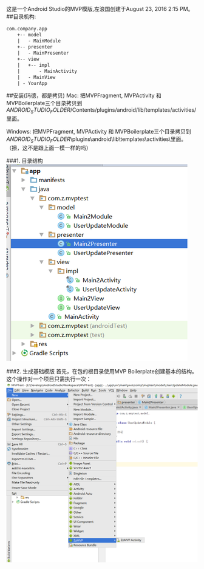 这是一个Android Studio的MVP模版,左浪国创建于August 23, 2016 2:15 PM。
##目录机构:

```
com.company.app
    +-- model
    |   - MainModule
    +-- presenter
    |   - MainPresenter
    +-- view
    |   +-- impl
    |       - MainActivity
    |   - MainView
    | - YourApp
```
##安装(玛德，都是拷贝)
Mac:
把MVPFragment, MVPActivity 和 MVPBoilerplate三个目录拷贝到$ANDROID_STUDIO_FOLDER$/Contents/plugins/android/lib/templates/activities/里面。

Windows:
把MVPFragment, MVPActivity 和 MVPBoilerplate三个目录拷贝到$ANDROID_STUDIO_FOLDER$\plugins\android\lib\templates\activities\里面。（擦，这不是跟上面一模一样的吗）

###1. 目录结构
![./images/p.png](./images/p.png)


###2. 生成基础模版
首先，在包的根目录使用MVP Boilerplate创建基本的结构。这个操作对一个项目只需执行一次：
![./images/base.png](./images/base.png)
